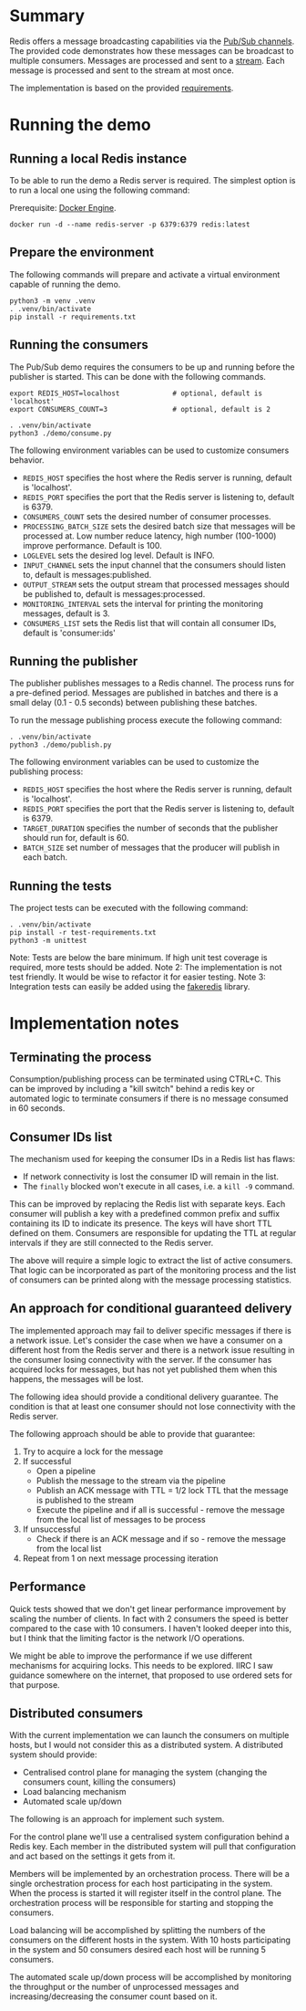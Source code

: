 # Summary
Redis offers a message broadcasting capabilities via the [Pub/Sub channels](
https://redis.io/docs/latest/develop/interact/pubsub/). The provided code demonstrates how these messages can be broadcast to multiple consumers. Messages are processed
and sent to a [stream](https://redis.io/docs/latest/develop/data-types/streams/). Each message is processed and sent to
the stream at most once.

The implementation is based on the provided [requirements](https://docs.google.com/document/d/1CbaXnYu11RQdnowVuTlBUliX3XvpgwqR3A3HRAAXdBY/edit?usp=sharing).

# Running the demo
## Running a local Redis instance
To be able to run the demo a Redis server is required. The simplest option is to run a local one using the following
command:

Prerequisite: [Docker Engine](https://docs.docker.com/engine/install/).
```
docker run -d --name redis-server -p 6379:6379 redis:latest
```

## Prepare the environment
The following commands will prepare and activate a virtual environment capable of running the demo. 
```
python3 -m venv .venv
. .venv/bin/activate
pip install -r requirements.txt
```

## Running the consumers
The Pub/Sub demo requires the consumers to be up and running before the publisher is started. This can be done  with the
following commands.
```
export REDIS_HOST=localhost             # optional, default is 'localhost'
export CONSUMERS_COUNT=3                # optional, default is 2

. .venv/bin/activate
python3 ./demo/consume.py
```

The following environment variables can be used to customize consumers behavior.
 - `REDIS_HOST` specifies the host where the Redis server is running, default is 'localhost'.
 - `REDIS_PORT` specifies the port that the Redis server is listening to, default is 6379.
 - `CONSUMERS_COUNT` sets the desired number of consumer processes.
 - `PROCESSING_BATCH_SIZE` sets the desired batch size that messages will be processed at. Low number reduce latency, high number (100-1000) improve performance. Default is 100.
 - `LOGLEVEL` sets the desired log level. Default is INFO.
 - `INPUT_CHANNEL` sets the input channel that the consumers should listen to, default is messages:published.
 - `OUTPUT_STREAM` sets the output stream that processed messages should be published to, default is messages:processed.
 - `MONITORING_INTERVAL` sets the interval for printing the monitoring messages, default is 3.
 - `CONSUMERS_LIST` sets the Redis list that will contain all consumer IDs, default is 'consumer:ids'

## Running the publisher
The publisher publishes messages to a Redis channel. The process runs for a pre-defined period. Messages are published
in batches and there is a small delay (0.1 - 0.5 seconds) between publishing these batches.

To run the message publishing process execute the following command:
```
. .venv/bin/activate
python3 ./demo/publish.py
```

The following environment variables can be used to customize the publishing process:
 - `REDIS_HOST` specifies the host where the Redis server is running, default is 'localhost'.
 - `REDIS_PORT` specifies the port that the Redis server is listening to, default is 6379.
 - `TARGET_DURATION` specifies the number of seconds that the publisher should run for, default is 60.
 - `BATCH_SIZE` set number of messages that the producer will publish in each batch.

## Running the tests
The project tests can be executed with the following command:

```
. .venv/bin/activate
pip install -r test-requirements.txt
python3 -m unittest
```

Note: Tests are below the bare minimum. If high unit test coverage is required, more tests should be added.
Note 2: The implementation is not test friendly. It would be wise to refactor it for easier testing.
Note 3: Integration tests can easily be added using the [fakeredis](https://pypi.org/project/fakeredis/) library.

# Implementation notes

## Terminating the process
Consumption/publishing process can be terminated using CTRL+C. This can be improved by including a "kill switch" behind
a redis key or automated logic to terminate consumers if there is no message consumed in 60 seconds.

## Consumer IDs list
The mechanism used for keeping the consumer IDs in a Redis list has flaws:
 - If network connectivity is lost the consumer ID will remain in the list.
 - The `finally` blocked won't execute in all cases, i.e. a `kill -9` command.

This can be improved by replacing the Redis list with separate keys. Each consumer will publish a key with a predefined
common prefix and suffix containing its ID to indicate its presence. The keys will have short TTL defined on them.
Consumers are responsible for updating the TTL at regular intervals if they are still connected to the Redis server.

The above will require a simple logic to extract the list of active consumers. That logic can be incorporated as part of
the monitoring process and the list of consumers can be printed along with the message processing statistics.

## An approach for conditional guaranteed delivery
The implemented approach may fail to deliver specific messages if there is a network issue. Let's consider the case when
we have a consumer on a different host from the Redis server and there is a network issue resulting in the consumer
losing  connectivity with the server. If the consumer has acquired locks for messages, but has not yet published them
when this happens, the messages will be lost.

The following idea should provide a conditional delivery guarantee. The condition is that at least one consumer should
not lose connectivity with the Redis server.

The following approach should be able to provide that guarantee:
1) Try to acquire a lock for the message
2) If successful 
   - Open a pipeline 
   - Publish the message to the stream via the pipeline
   - Publish an ACK message with TTL = 1/2 lock TTL that the message is published to the stream
   - Execute the pipeline and if all is successful - remove the message from the local list of messages to be process
3) If unsuccessful
   - Check if there is an ACK message and if so - remove the message from the local list
4) Repeat from 1 on next message processing iteration

## Performance
Quick tests showed that we don't get linear performance improvement by scaling the number of clients. In fact with 2
consumers the speed is better compared to the case with 10 consumers. I haven't looked deeper into this, but I think
that the limiting factor is the network I/O operations.

We might be able to improve the performance if we use different mechanisms for acquiring locks. This needs to be
explored. IIRC I saw guidance somewhere on the internet, that proposed to use ordered sets for that purpose.

## Distributed consumers
With the current implementation we can launch the consumers on multiple hosts, but I would not consider this as
a distributed system. A distributed system should provide:
 - Centralised control plane for managing the system (changing the consumers count, killing the consumers)
 - Load balancing mechanism
 - Automated scale up/down

The following is an approach for implement such system.

For the control plane we'll use a centralised system configuration behind a Redis key. Each member in the distributed
system will pull that configuration and act based on the settings it gets from it.

Members will be implemented by an orchestration process. There will be a single orchestration process for each host
participating in the system. When the process is started it will register itself in the control plane. The orchestration
process will be responsible for starting and stopping the consumers.

Load balancing will be accomplished by splitting the numbers of the consumers on the different hosts in the  system.
With 10 hosts participating in the system and 50 consumers desired each host will be running 5 consumers.

The automated scale up/down process will be accomplished by monitoring the throughput or the number of unprocessed
messages and increasing/decreasing the consumer count based on it.
